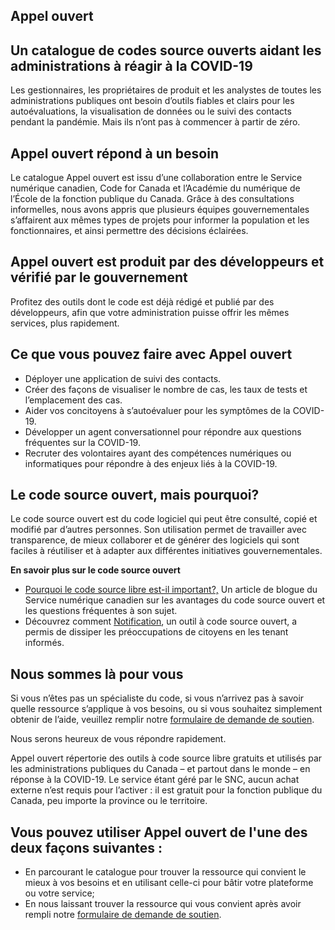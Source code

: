 ## Appel ouvert

## Un catalogue de codes source ouverts aidant les administrations à réagir à la COVID-19
Les gestionnaires, les propriétaires de produit et les analystes de toutes les administrations publiques ont besoin d’outils fiables et clairs pour les autoévaluations, la visualisation de données ou le suivi des contacts pendant la pandémie. Mais ils n’ont pas à commencer à partir de zéro.

## Appel ouvert répond à un besoin
Le catalogue Appel ouvert est issu d’une collaboration entre le Service numérique canadien, Code for Canada et l’Académie du numérique de l’École de la fonction publique du Canada. Grâce à des consultations informelles, nous avons appris que plusieurs équipes gouvernementales s’affairent aux mêmes types de projets pour informer la population et les fonctionnaires, et ainsi permettre des décisions éclairées.

## Appel ouvert est produit par des développeurs et vérifié par le gouvernement
Profitez des outils dont le code est déjà rédigé et publié par des développeurs, afin que votre administration puisse offrir les mêmes services, plus rapidement.

## Ce que vous pouvez faire avec Appel ouvert
* Déployer une application de suivi des contacts.
* Créer des façons de visualiser le nombre de cas, les taux de tests et l’emplacement des cas.
* Aider vos concitoyens à s’autoévaluer pour les symptômes de la COVID-19.
* Développer un agent conversationnel pour répondre aux questions fréquentes sur la COVID-19.
* Recruter des volontaires ayant des compétences numériques ou informatiques pour répondre à des enjeux liés à la COVID-19.

## Le code source ouvert, mais pourquoi?
Le code source ouvert est du code logiciel qui peut être consulté, copié et modifié par d’autres personnes. Son utilisation permet de travailler avec transparence, de mieux collaborer et de générer des logiciels qui sont faciles à réutiliser et à adapter aux différentes initiatives gouvernementales.

**En savoir plus sur le code source ouvert**
* [Pourquoi le code source libre est-il important?,](https://numerique.canada.ca/2020/02/24/pourquoi-le-code-source-libre-est-il-important/) Un article de blogue du Service numérique canadien sur les avantages du code source ouvert et les questions fréquentes à son sujet.
* Découvrez comment [Notification](https://numerique.canada.ca/2019/11/26/on-vous-pr%C3%A9sente-notification/), un outil à code source ouvert, a permis de dissiper les préoccupations de citoyens en les tenant informés.

## Nous sommes là pour vous
Si vous n’êtes pas un spécialiste du code, si vous n’arrivez pas à savoir quelle ressource s’applique à vos besoins, ou si vous souhaitez simplement obtenir de l’aide, veuillez remplir notre [formulaire de demande de soutien](https://forms.gle/APQHqw9cU8ZbXWa68).

Nous serons heureux de vous répondre rapidement.

Appel ouvert répertorie des outils à code source libre gratuits et utilisés par les administrations publiques du Canada – et partout dans le monde – en réponse à la COVID-19. Le service étant géré par le SNC, aucun achat externe n’est requis pour l’activer : il est gratuit pour la fonction publique du Canada, peu importe la province ou le territoire.

## Vous pouvez utiliser Appel ouvert de l'une des deux façons suivantes :
* En parcourant le catalogue pour trouver la ressource qui convient le mieux à vos besoins et en utilisant celle-ci pour bâtir votre plateforme ou votre service;
* En nous laissant trouver la ressource qui vous convient après avoir rempli notre [formulaire de demande de soutien](https://forms.gle/APQHqw9cU8ZbXWa68).